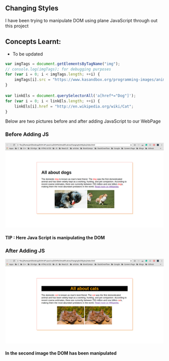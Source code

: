 ## Changing Styles

I have been trying to manipulate DOM using plane JavaScript through out this project <br />

## Concepts Learnt:

* To be updated


```js
var imgTags = document.getElementsByTagName("img");
// console.log(imgTags); for debugging purposes
for (var i = 0; i < imgTags.length; ++i) {
    imgTags[i].src = "https://www.kasandbox.org/programming-images/animals/cat.png";
}

var linkEls = document.querySelectorAll('a[href*="Dog"]');
for (var i = 0; i < linkEls.length; ++i) {
    linkEls[i].href = "http://en.wikipedia.org/wiki/Cat";
}
```

Below are two pictures before and after adding JavaScript to our WebPage

### Before Adding JS

<p align="center">
  <img src="img/before_JS_Loads.png" alt="Size Limit example" >
</p>

#### TIP : Here Java Script is manipulating the DOM

### After Adding JS

<p align="center">
  <img src="img/after_JS_Loads.png" alt="Size Limit example" >
</p> 


#### In the second image the DOM has been manipulated
